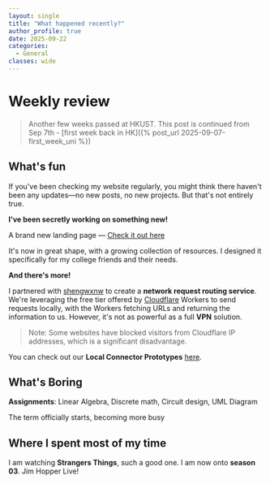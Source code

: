 ```yaml
---
layout: single
title: "What happened recently?"
author_profile: true
date: 2025-09-22
categories:
  - General
classes: wide
---
```


# Weekly review

> Another few weeks passed at HKUST. This post is continued from Sep 7th - [first week back in HK]({% post_url 2025-09-07-first_week_uni %})

## What's fun

If you've been checking my website regularly, you might think there haven't been any updates—no new posts, no new projects. But that's not entirely true.

**I've been secretly working on something new!**

A brand new landing page — [Check it out here](/hehehehaw)

It's now in great shape, with a growing collection of resources. I designed it specifically for my college friends and their needs.

**And there's more!**

I partnered with <a href="mailto:shengwxnw@gmail.com">shengwxnw</a> to create a **network request routing service**. We're leveraging the free tier offered by [Cloudflare](https://www.cloudflare.com/) Workers to send requests locally, with the Workers fetching URLs and returning the information to us. However, it's not as powerful as a full **VPN** solution.

> Note: Some websites have blocked visitors from Cloudflare IP addresses, which is a significant disadvantage.

You can check out our **Local Connector Prototypes** [here](https://shengwxnw.github.io).

## What's Boring

**Assignments**: Linear Algebra, Discrete math, Circuit design, UML Diagram

The term officially starts, becoming more busy

## Where I spent most of my time

I am watching **Strangers Things**, such a good one. I am now onto **season 03**. Jim Hopper Live!

